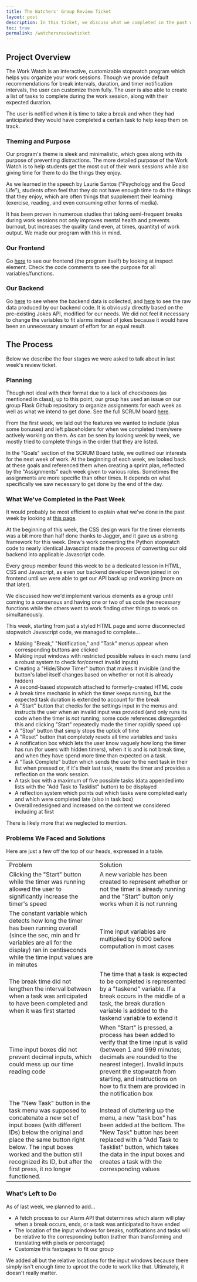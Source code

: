 ```yaml
---
title: The Watchers' Group Review Ticket
layout: post
description: In this ticket, we discuss what we completed in the past week, our planning process, what problems we faced and what we still have left to do.
toc: true
permalink: /watchersreviewticket
---
```


## Project Overview

The Work Watch is an interactive, customizable stopwatch program which helps you organize your work sessions. Though we provide default recommendations for break intervals, duration, and timer notification intervals, the user can customize them fully. The user is also able to create a list of tasks to complete during the work session, along with their expected duration.

The user is notified when it is time to take a break and when they had anticipated they would have completed a certain task to help keep them on track.

### Theming and Purpose

Our program's theme is sleek and minimalistic, which goes along with its purpose of preventing distractions. The more detailed purpose of the Work Watch is to help students get the most out of their work sessions while also giving time for them to do the things they enjoy.

As we learned in the speech by Laurie Santos ("Psychology and the Good Life"), students often feel that they do not have enough time to do the things that they enjoy, which are often things that supplement their learning (exercise, reading, and even consuming other forms of media).

It has been proven in numerous studies that taking semi-frequent breaks during work sessions not only improves mental health and prevents burnout, but increases the quality (and even, at times, quantity) of work output. We made our program with this in mind.

### Our Frontend

Go [here](https://jagermi3ster.github.io/theworkwatch/workwatch) to see our frontend (the program itself) by looking at inspect element. Check the code comments to see the purpose for all variables/functions.

### Our Backend

Go [here](https://jagermi3ster.github.io/theworkwatch/api/alarms) to see where the backend data is collected, and [here](https://workwatch.nighthawkcodescrums.gq/api/jokes/) to see the raw data produced by our backend code. It is obviously directly based on the pre-existing Jokes API, modified for our needs. We did not feel it necessary to change the variables to fit alarms instead of jokes because it would have been an unnecessary amount of effort for an equal result.

## The Process

Below we describe the four stages we were asked to talk about in last week's review ticket.

### Planning

Though not ideal with their format due to a lack of checkboxes (as mentioned in class), up to this point, our group has used an issue on our group Flask Github repository to organize assignments for each week as well as what we intend to get done. See the full SCRUM board [here](https://github.com/drewreed2005/The-Watchers/issues/1).

From the first week, we laid out the features we wanted to include (plus some bonuses) and left placeholders for when we completed them/were actively working on them. As can be seen by looking week by week, we mostly tried to complete things in the order that they are listed.

In the "Goals" section of the SCRUM Board table, we outlined our interests for the next week of work. At the beginning of each week, we looked back at these goals and referenced them when creating a sprint plan, reflected by the "Assignments" each week given to various roles. Sometimes the assignments are more specific than other times. It depends on what specifically we saw necessary to get done by the end of the day.

### What We've Completed in the Past Week

It would probably be most efficient to explain what we've done in the past week by looking at [this page](https://jagermi3ster.github.io/theworkwatch/workwatchbeta).

At the beginning of this week, the CSS design work for the timer elements was a bit more than half done thanks to Jagger, and it gave us a strong framework for this week. Drew's work converting the Python stopwatch code to nearly identical Javascript made the process of converting our old backend into applicable Javascript code.

Every group member found this week to be a dedicated lesson in HTML, CSS and Javascript, as even our backend developer Devon joined in on frontend until we were able to get our API back up and working (more on that later).

We discussed how we'd implement various elements as a group until coming to a consensus and having one or two of us code the necessary functions while the others went to work finding other things to work on simultaneously.

This week, starting from just a styled HTML page and some disconnected stopwatch Javascript code, we managed to complete...
- Making "Break," "Notification," and "Task" menus appear when corresponding buttons are clicked
- Making input windows with restricted possible values in each menu (and a robust system to check for/correct invalid inputs)
- Creating a "Hide/Show Timer" button that makes it invisible (and the button's label itself changes based on whether or not it is already hidden)
- A second-based stopwatch attached to formerly-created HTML code
- A break time mechanic in which the timer keeps running, but the expected task duration is extended to account for the break
- A "Start" button that checks for the settings input in the menus and instructs the user when an invalid input was provided (and only runs its code when the timer is *not* running; some code references disregarded this and clicking "Start" repeatedly made the timer rapidly speed up)
- A "Stop" button that simply stops the uptick of time
- A "Reset" button that completely resets all time variables and tasks
- A notification box which lets the user know vaguely how long the timer has run (for users with hidden timers), when it is and is not break time, and when they have spend more time than expected on a task.
- A "Task Complete" button which sends the user to the next task in their list when pressed or, if it's their last task, resets the timer and provides a reflection on the work session.
- A task box with a maximum of five possible tasks (data appended into lists with the "Add Task to Tasklist" button) to be displayed
- A reflection system which points out which tasks were completed early and which were completed late (also in task box)
- Overall redesigned and increased on the content we considered including at first

There is likely more that we neglected to mention.

### Problems We Faced and Solutions

Here are just a few off the top of our heads, expressed in a table.

<table>
    <tr>
        <td>Problem</td>
        <td>Solution</td>
    </tr>
    <tr>
        <td>Clicking the "Start" button while the timer was running allowed the user to significantly increase the timer's speed</td>
        <td>A new variable has been created to represent whether or not the timer is already running and the "Start" button only works when it is not running</td>
    </tr>
    <tr>
        <td>The constant variable which detects how long the timer has been running overall (since the sec, min and hr variables are all for the display) ran in centiseconds while the time input values are in minutes</td>
        <td>Time input variables are multiplied by 6000 before computation in most cases</td>
    </tr>
    <tr>
        <td>The break time did not lengthen the interval between when a task was anticipated to have been completed and when it was first started</td>
        <td>The time that a task is expected to be completed is represented by a "taskend" variable. If a break occurs in the middle of a task, the break duration variable is addded to the taskend variable to extend it</td>
    </tr>
    <tr>
        <td>Time input boxes did not prevent decimal inputs, which could mess up our time reading code</td>
        <td>When "Start" is pressed, a process has been added to verify that the time input is valid (between 1 and 999 minutes; decimals are rounded to the nearest integer). Invalid inputs prevent the stopwatch from starting, and instructions on how to fix them are provided in the notification box</td>
    </tr>
    <tr>
        <td>The "New Task" button in the task menu was supposed to concatenate a new set of input boxes (with different IDs) below the original and place the same button right below. The input boxes worked and the button still recognized its ID, but after the first press, it no longer functioned.</td>
        <td>Instead of cluttering up the menu, a new "task box" has been added at the bottom. The "New Task" button has been replaced with a "Add Task to Tasklist" button, which takes the data in the input boxes and creates a task with the corresponding values</td>
    </tr>
</table>

### What's Left to Do

As of last week, we planned to add...

- A fetch process to our Alarm API that determines which alarm will play when a break occurs, ends, or a task was anticipated to have ended
- The location of the input windows for breaks, notifications and tasks will be relative to the corresponding button (rather than transforming and translating with pixels or percentage)
- Customize this fastpages to fit our group

We added all but the relative locations for the input windows because there simply isn't enough time to uproot the code to work like that. Ultimately, it doesn't really matter.